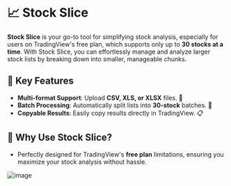 # 📈 Stock Slice

**Stock Slice** is your go-to tool for simplifying stock analysis, especially for users on TradingView's free plan, which supports only up to **30 stocks at a time**. With Stock Slice, you can effortlessly manage and analyze larger stock lists by breaking down into smaller, manageable chunks.

## 🌟 Key Features

- **Multi-format Support**: Upload **CSV, XLS, or XLSX** files. 📁  
- **Batch Processing**: Automatically split lists into **30-stock** batches. 🔄  
- **Copyable Results**: Easily copy results directly in TradingView. 📋  

## 🚀 Why Use Stock Slice?

- Perfectly designed for TradingView's **free plan** limitations, ensuring you maximize your stock analysis without hassle.


![image](https://github.com/user-attachments/assets/ba4a642d-1695-4878-95b9-585bb5225885)
